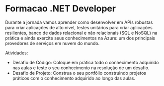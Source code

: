 # Formacao .NET Developer
 Durante a jornada vamos aprender como desenvolver em APIs robustas para criar aplicações de alto nível, testes unitários para criar aplicações resilientes, banco de dados relacional e não relacionais (SQL e NoSQL) na prática e ainda exercite seus conhecimentos na Azure: um dos principais provedores de serviços em nuvem do mundo.

Atividades:
  - Desafio de Código: Coloque em prática todo o conhecimento adquirido nas aulas e teste o seu conhecimento na resolução de um desafio.
  - Desafio de Projeto: Construa o seu portfólio construindo projetos práticos com o conhecimento adquirido ao longo das aulas.
